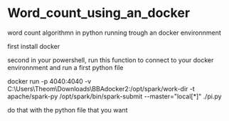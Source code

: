 # Word_count_using_an_docker
word count algorithmn in python running trough an docker environnment 

first install docker 

second in your powershell, run this function to connect to your docker environnment and run a first python file 

docker run -p 4040:4040 -v C:\Users\Theom\Downloads\BBAdocker2:/opt/spark/work-dir -t apache/spark-py /opt/spark/bin/spark-submit --master="local[*]" ./pi.py

do that with the python file that you want 
